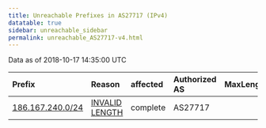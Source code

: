 ```yaml
---
title: Unreachable Prefixes in AS27717 (IPv4)
datatable: true
sidebar: unreachable_sidebar
permalink: unreachable_AS27717-v4.html
---
```


Data as of 2018-10-17 14:35:00 UTC


<div class="datatable-begin"></div>

| Prefix                                                     | Reason                                                                                                     | affected   | Authorized AS   |   MaxLength | Anchor                                         |   unreachable /24s |
|:-----------------------------------------------------------|:-----------------------------------------------------------------------------------------------------------|:-----------|:----------------|------------:|:-----------------------------------------------|-------------------:|
| [186.167.240.0/24](https://stat.ripe.net/186.167.240.0/24) | [INVALID LENGTH](https://rpki-validator.ripe.net/announcement-preview?asn=AS27717&prefix=186.167.240.0/24) | complete   | AS27717         |          23 | [LACNIC](unreachable_LACNIC_RPKI_Root-v4.html) |                  1 |

<div class="datatable-end"></div>